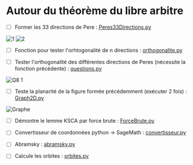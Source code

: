 # **Autour du théorème du libre arbitre**
- [ ] Former les 33 directions de Pere : [Peres33Directions.py](https://github.com/Toppics/Directions-de-Peres/blob/main/Peres33Directions.py)

![1](https://github.com/Toppics/Directions-de-Peres/assets/110732997/8f579ba4-638a-4ebc-9111-4a110a95d5b7)
![2](https://github.com/Toppics/Directions-de-Peres/assets/110732997/0553746e-8000-4bfb-a03d-b93ee3a18eaf)

- [ ] Fonction pour tester l'orhtogonalité de n directions : [orthogonalite.py](https://github.com/Toppics/Directions-de-Peres/blob/main/orthogonalite.py)

- [ ] Tester l'orthogonalité des différentes directions de Peres (nécessite la fonction précédente) : [questions.py](https://github.com/Toppics/Directions-de-Peres/blob/main/questions.py)

![Q8 1](https://github.com/Toppics/Directions-de-Peres/assets/110732997/fd265721-a41c-4c08-aa8e-8e4e2d55d1ff)

- [ ] Teste la planarité de la figure formée précédemment (exécuter 2 fois) : [Graph2D.py](https://github.com/Toppics/Directions-de-Peres/blob/main/Graph2D.py)

![Graphe](https://github.com/Toppics/Directions-de-Peres/assets/110732997/4187a8d6-f923-43a7-ab22-47fa505911a3)

- [ ] Démontre le lemme KSCA par force brute : [ForceBrute.py](https://github.com/Toppics/Directions-de-Peres/blob/main/ForceBrute.py)

- [ ] Convertisseur de coordonnées python -> SageMath : [convertisseur.py](https://github.com/Toppics/Directions-de-Peres/blob/main/convertisseur.py)

- [ ] Abramsky : [abramsky.py](https://github.com/Toppics/Directions-de-Peres/blob/main/abramsky.py)

- [ ] Calcule les orbites : [orbites.py](https://github.com/Toppics/Directions-de-Peres/blob/main/orbites.py)
